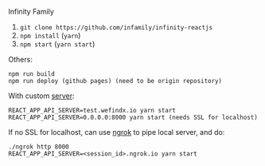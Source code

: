 Infinity Family

1.  `git clone https://github.com/infamily/infinity-reactjs`
2.  `npm install` (`yarn`)
3.  `npm start` (`yarn start`)

Others:

```
npm run build
npm run deploy (github pages) (need to be origin repository)
```

With custom [server](https://github.com/infamily/infinity#readme):

```
REACT_APP_API_SERVER=test.wefindx.io yarn start
REACT_APP_API_SERVER=0.0.0.0:8000 yarn start (needs SSL for localhost)
```

If no SSL for localhost, can use [ngrok](https://ngrok.com/) to pipe local server, and do:

```
./ngrok http 8000
REACT_APP_API_SERVER=<session_id>.ngrok.io yarn start
```
